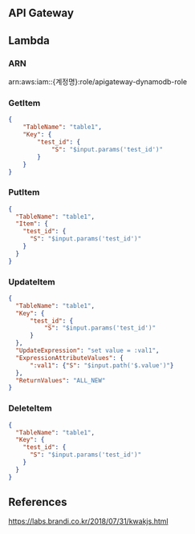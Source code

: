 ## API Gateway


## Lambda

### ARN
arn:aws:iam::{계정명}:role/apigateway-dynamodb-role


### GetItem
```json
{ 
    "TableName": "table1",
    "Key": {
        "test_id": {
            "S": "$input.params('test_id')"
        }
    }
}
```

### PutItem
```json
{ 
  "TableName": "table1",
  "Item": {
    "test_id": { 
      "S": "$input.params('test_id')"
    }
  }
}
```
### UpdateItem
```json
{
  "TableName": "table1",
  "Key": {
      "test_id": {
          "S": "$input.params('test_id')"
      }
  },
  "UpdateExpression": "set value = :val1",
  "ExpressionAttributeValues": {
      ":val1": {"S": "$input.path('$.value')"}
  },
  "ReturnValues": "ALL_NEW"
}
```
### DeleteItem
```json
{ 
  "TableName": "table1",
  "Key": {
    "test_id": { 
      "S": "$input.params('test_id')"
    }
  }
}
```


## References

https://labs.brandi.co.kr/2018/07/31/kwakjs.html